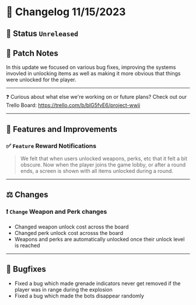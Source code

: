 # :bookmark_tabs:  Changelog 11/15/2023

## :red_circle: Status `Unreleased`
<!-- ## :green_circle: Status `Released` -->

## :speech_balloon: Patch Notes
In this update we focused on various bug fixes, improving the systems invovled in unlocking items as well as making it more obvious that things were unlocked for the player.

________
:question: Curious about what else we're working on or future plans? Check out our Trello Board: https://trello.com/b/blG5fvE6/project-wwii
________

## :loudspeaker: Features and Improvements

### :white_check_mark: `Feature` Reward Notifications
> We felt that when users unlocked weapons, perks, etc that it felt a bit obscure.
> Now when the player joins the game lobby, or after a round ends, a screen is shown with all items unlocked during a round.

________

## :balance_scale: Changes

### :exclamation: `Change` Weapon and Perk changes
- Changed weapon unlock cost across the board
- Changed perk unlock cost acrosss the board
- Weapons and perks are automatically unlocked once their unlock level is reached

________

## :bug: Bugfixes
- Fixed a bug which made grenade indicators never get removed if the player was in range during the explosion
- Fixed a bug which made the bots disappear randomly

